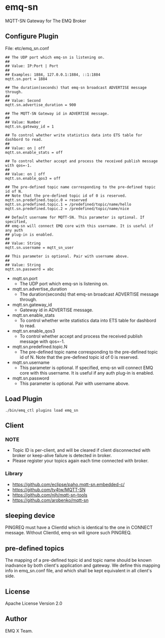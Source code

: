 emq-sn
======

MQTT-SN Gateway for The EMQ Broker

Configure Plugin
----------------

File: etc/emq_sn.conf

```
## The UDP port which emq-sn is listening on.
##
## Value: IP:Port | Port
##
## Examples: 1884, 127.0.0.1:1884, ::1:1884
mqtt.sn.port = 1884

## The duration(seconds) that emq-sn broadcast ADVERTISE message through.
##
## Value: Second
mqtt.sn.advertise_duration = 900

## The MQTT-SN Gateway id in ADVERTISE message.
##
## Value: Number
mqtt.sn.gateway_id = 1

## To control whether write statistics data into ETS table for dashbord to read.
##
## Value: on | off
mqtt.sn.enable_stats = off

## To control whether accept and process the received publish message with qos=-1.
##
## Value: on | off
mqtt.sn.enable_qos3 = off

## The pre-defined topic name corresponding to the pre-defined topic id of N.
## Note that the pre-defined topic id of 0 is reserved.
mqtt.sn.predefined.topic.0 = reserved
mqtt.sn.predefined.topic.1 = /predefined/topic/name/hello
mqtt.sn.predefined.topic.2 = /predefined/topic/name/nice

## Default username for MQTT-SN. This parameter is optional. If specified,
## emq-sn will connect EMQ core with this username. It is useful if any auth
## plug-in is enabled.
##
## Value: String
mqtt.sn.username = mqtt_sn_user

## This parameter is optional. Pair with username above.
##
## Value: String
mqtt.sn.password = abc
```

- mqtt.sn.port
  * The UDP port which emq-sn is listening on.
- mqtt.sn.advertise_duration
  * The duration(seconds) that emq-sn broadcast ADVERTISE message through.
- mqtt.sn.gateway_id
  * Gateway id in ADVERTISE message.
- mqtt.sn.enable_stats
  * To control whether write statistics data into ETS table for dashbord to read.
- mqtt.sn.enable_qos3
  * To control whether accept and process the received publish message with qos=-1.
- mqtt.sn.predefined.topic.N
  * The pre-defined topic name corresponding to the pre-defined topic id of N. Note that the pre-defined topic id of 0 is reserved.
- mqtt.sn.username
  * This parameter is optional. If specified, emq-sn will connect EMQ core with this username. It is useful if any auth plug-in is enabled.
- mqtt.sn.password
  * This parameter is optional. Pair with username above.

Load Plugin
-----------

```
./bin/emq_ctl plugins load emq_sn
```

## Client

### NOTE
- Topic ID is per-client, and will be cleared if client disconnected with broker or keep-alive failure is detected in broker.
- Please register your topics again each time connected with broker.


### Library

- https://github.com/eclipse/paho.mqtt-sn.embedded-c/
- https://github.com/ty4tw/MQTT-SN
- https://github.com/njh/mqtt-sn-tools
- https://github.com/arobenko/mqtt-sn


sleeping device
-----------

PINGREQ must have a ClientId which is identical to the one in CONNECT message. Without ClientId, emq-sn will ignore such PINGREQ.


pre-defined topics
-----------

The mapping of a pre-defined topic id and topic name should be known inadvance by both client's application and gateway. We define this mapping info in emq_sn.conf file, and which shall be kept equivalent in all client's side.


License
-------

Apache License Version 2.0

Author
------

EMQ X Team.

